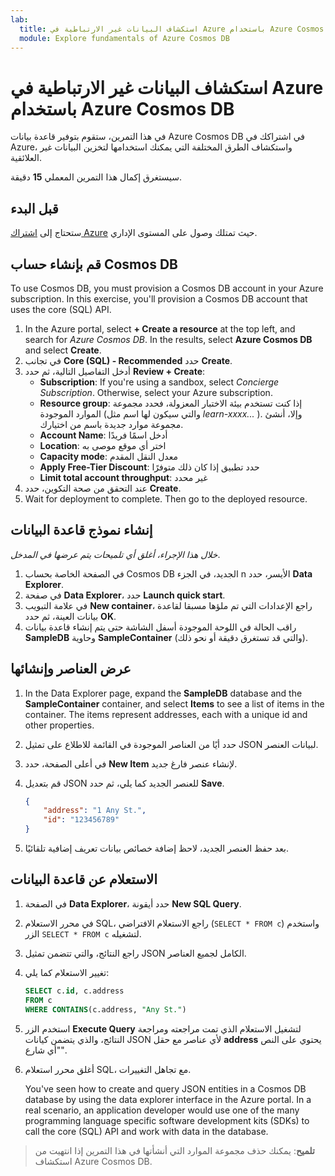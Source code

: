 ```yaml
---
lab:
  title: استكشاف البيانات غير الارتباطية في Azure باستخدام Azure Cosmos DB
  module: Explore fundamentals of Azure Cosmos DB
---
```

# <a name="explore-non-relational-data-in-azure-with-azure-cosmos-db"></a>استكشاف البيانات غير الارتباطية في Azure باستخدام Azure Cosmos DB

في هذا التمرين، ستقوم بتوفير قاعدة بيانات Azure Cosmos DB في اشتراكك في Azure، واستكشاف الطرق المختلفة التي يمكنك استخدامها لتخزين البيانات غير العلائقية.

سيستغرق إكمال هذا التمرين المعملي **15** دقيقة.

## <a name="before-you-start"></a>قبل البدء

ستحتاج إلى [اشتراك Azure](https://azure.microsoft.com/free) حيث تمتلك وصول على المستوى الإداري.

## <a name="create-a-cosmos-db-account"></a>قم بإنشاء حساب Cosmos DB

To use Cosmos DB, you must provision a Cosmos DB account in your Azure subscription. In this exercise, you'll provision a Cosmos DB account that uses the core (SQL) API.

1. In the Azure portal, select <bpt id="p1">**</bpt>+ Create a resource<ept id="p1">**</ept> at the top left, and search for <bpt id="p2">*</bpt>Azure Cosmos DB<ept id="p2">*</ept>.  In the results, select <bpt id="p1">**</bpt>Azure Cosmos DB<ept id="p1">**</ept> and select  <bpt id="p2">**</bpt>Create<ept id="p2">**</ept>.
1. في تجانب **Core (SQL) - Recommended** حدد **Create**.
1. أدخل التفاصيل التالية، ثم حدد **Review + Create**: 
    - <bpt id="p1">**</bpt>Subscription<ept id="p1">**</ept>: If you're using a sandbox, select <bpt id="p2">*</bpt>Concierge Subscription<ept id="p2">*</ept>. Otherwise, select your Azure subscription.
    - **Resource group**: إذا كنت تستخدم بيئة الاختبار المعزولة، فحدد مجموعة الموارد الموجودة (والتي سيكون لها اسم مثل *learn-xxxx...* ). وإلا، أنشئ مجموعة موارد جديدة باسم من اختيارك.
    - **Account Name**: أدخل اسمًا فريدًا
    - **Location**: اختر أي موقع موصى به
    - **Capacity mode**: معدل النقل المقدم
    - **Apply Free-Tier Discount**: حدد تطبيق إذا كان ذلك متوفرًا
    - **Limit total account throughput**: غير محدد
1. عند التحقق من صحة التكوين، حدد **Create**.
1. Wait for deployment to complete. Then go to the deployed resource.

## <a name="create-a-sample-database"></a>إنشاء نموذج قاعدة البيانات

*خلال هذا الإجراء، أغلق أي تلميحات يتم عرضها في المدخل*.

1. في الصفحة الخاصة بحساب Cosmos DB الجديد، في الجزء n الأيسر، حدد **Data Explorer**.
1. في صفحة **Data Explorer**، حدد **Launch quick start**.
1. في علامة التبويب **New container**، راجع الإعدادات التي تم ملؤها مسبقا لقاعدة بيانات العينة، ثم حدد **OK**.
1. راقب الحالة في اللوحة الموجودة أسفل الشاشة حتى يتم إنشاء قاعدة بيانات **SampleDB** وحاوية **SampleContainer** (والتي قد تستغرق دقيقة أو نحو ذلك).

## <a name="view-and-create-items"></a>عرض العناصر وإنشائها

1. In the Data Explorer page, expand the <bpt id="p1">**</bpt>SampleDB<ept id="p1">**</ept> database and the <bpt id="p2">**</bpt>SampleContainer<ept id="p2">**</ept> container, and select <bpt id="p3">**</bpt>Items<ept id="p3">**</ept> to see a list of items in the container. The items represent addresses, each with a unique id and other properties.
1. حدد أيًا من العناصر الموجودة في القائمة للاطلاع على تمثيل JSON لبيانات العنصر.
1. في أعلى الصفحة، حدد **New Item** لإنشاء عنصر فارغ جديد.
1. قم بتعديل JSON للعنصر الجديد كما يلي، ثم حدد **Save**.

    ```json
    {
        "address": "1 Any St.",
        "id": "123456789"
    }
    ```

1. بعد حفظ العنصر الجديد، لاحظ إضافة خصائص بيانات تعريف إضافية تلقائيًا.

## <a name="query-the-database"></a>الاستعلام عن قاعدة البيانات

1. في الصفحة **Data Explorer**، حدد أيقونة **New SQL Query**.
1. في محرر الاستعلام SQL، راجع الاستعلام الافتراضي (`SELECT * FROM c`) واستخدم الزر `SELECT * FROM c` لتشغيله.
1. راجع النتائج، والتي تتضمن تمثيل JSON الكامل لجميع العناصر.
1. تغيير الاستعلام كما يلي:

    ```sql
    SELECT c.id, c.address
    FROM c
    WHERE CONTAINS(c.address, "Any St.")
    ```

1. استخدم الزر **Execute Query** لتشغيل الاستعلام الذي تمت مراجعته ومراجعة النتائج، والذي يتضمن كيانات JSON لأي عناصر مع حقل **address** يحتوي على النص "أي شارع".
1. أغلق محرر استعلام SQL، مع تجاهل التغييرات.

    You've seen how to create and query JSON entities in a Cosmos DB database by using the data explorer interface in the Azure portal. In a real scenario, an application developer would use one of the many programming language specific software development kits (SDKs) to call the core (SQL) API and work with data in the database.

> **تلميح**: يمكنك حذف مجموعة الموارد التي أنشأتها في هذا التمرين إذا انتهيت من استكشاف Azure Cosmos DB.
